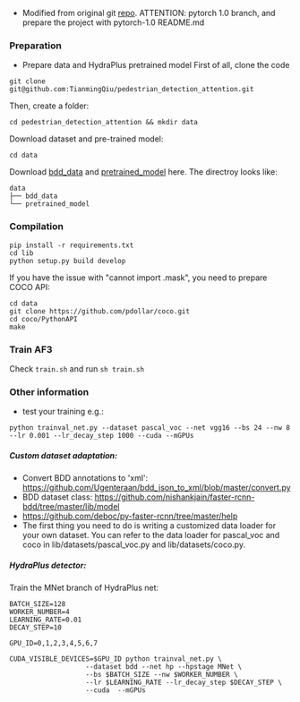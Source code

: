 - Modified from original git [repo](https://github.com/jwyang/faster-rcnn.pytorch/tree/pytorch-1.0). ATTENTION: pytorch 1.0 branch, and prepare the project with pytorch-1.0 README.md

### Preparation
- Prepare data and HydraPlus pretrained model
First of all, clone the code
```shell script
git clone git@github.com:TianmingQiu/pedestrian_detection_attention.git
```
Then, create a folder:
```shell script
cd pedestrian_detection_attention && mkdir data
```
Download dataset and pre-trained model:
```shell script
cd data
```
Download [bdd_data](https://drive.google.com/drive/folders/1KSldOm_qpK_miH3SyVtl8FEV3Z06-YH7?usp=sharing) and [pretrained_model](https://drive.google.com/drive/folders/1vNrbIiPolcgLef7QvYVjYS9A55QwmR44?usp=sharing) here.
The directroy looks like:
```shell script
data
├── bdd_data
└── pretrained_model
```
### Compilation
```shell script
pip install -r requirements.txt
cd lib
python setup.py build develop
```

If you have the issue with "cannot import .mask", you need to prepare COCO API:
```shell script
cd data
git clone https://github.com/pdollar/coco.git 
cd coco/PythonAPI
make
```

### Train AF3
Check `train.sh` and run `sh train.sh`


### Other information
- test your training e.g.:
```shell script
python trainval_net.py --dataset pascal_voc --net vgg16 --bs 24 --nw 8 --lr 0.001 --lr_decay_step 1000 --cuda --mGPUs
```


##### Custom dataset adaptation:
- Convert BDD annotations to 'xml': https://github.com/Ugenteraan/bdd_json_to_xml/blob/master/convert.py
- BDD dataset class: https://github.com/nishankjain/faster-rcnn-bdd/tree/master/lib/model
- https://github.com/deboc/py-faster-rcnn/tree/master/help
- The first thing you need to do is writing a customized data loader for your own dataset. You can refer to the data loader for pascal_voc and coco in lib/datasets/pascal_voc.py and lib/datasets/coco.py.


##### HydraPlus detector:
Train the MNet branch of HydraPlus net:
```shell script
BATCH_SIZE=128
WORKER_NUMBER=4
LEARNING_RATE=0.01
DECAY_STEP=10

GPU_ID=0,1,2,3,4,5,6,7

CUDA_VISIBLE_DEVICES=$GPU_ID python trainval_net.py \
                   --dataset bdd --net hp --hpstage MNet \
                   --bs $BATCH_SIZE --nw $WORKER_NUMBER \
                   --lr $LEARNING_RATE --lr_decay_step $DECAY_STEP \
                   --cuda  --mGPUs
```
